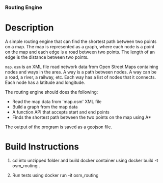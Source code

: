 ### Routing Engine

# Description
A simple routing engine that can find the shortest path between two points on a map. The map is represented as a graph, where each node is a point on the map and each edge is a road between two points. The length of an edge is the distance between two points. 

`map.osm` is an XML file road network data from Open Street Maps containing nodes and ways in the area. A way is a path between nodes. A way can be a road, a river, a railway, etc. Each way has a list of nodes that it connects. Each node has a latitude and longitude.

The routing engine should does the following:
* Read the map data from 'map.osm' XML file
* Build a graph from the map data
* A function API that accepts start and end points
* Finds the shortest path between the two points on the map using A*

The output of the program is saved as a [geojson](https://en.wikipedia.org/wiki/GeoJSON) file. 


# Build Instructions

1) cd into unzipped folder and build docker container using
    docker build -t osm_routing .

2) Run tests using 
    docker run -it osm_routing
